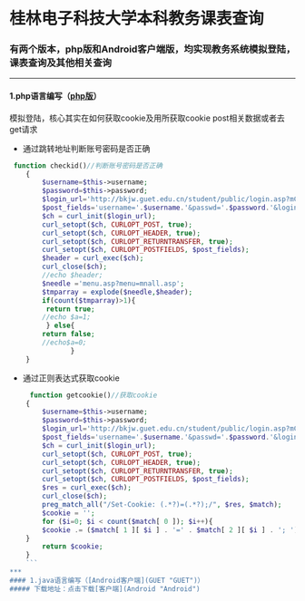 # 桂林电子科技大学本科教务课表查询

### 有两个版本，php版和Android客户端版，均实现教务系统模拟登陆，课表查询及其他相关查询
***
#### 1.php语言编写（[php版](php "php")）
模拟登陆，核心其实在如何获取cookie及用所获取cookie post相关数据或者去get请求
*  通过跳转地址判断账号密码是否正确
```php
 function checkid()//判断账号密码是否正确
    {
        $username=$this->username;
        $password=$this->password;
        $login_url='http://bkjw.guet.edu.cn/student/public/login.asp?mCode=000703';
        $post_fields='username='.$username.'&passwd='.$password.'&login= ǡ ¼';
        $ch = curl_init($login_url);
        curl_setopt($ch, CURLOPT_POST, true);
        curl_setopt($ch, CURLOPT_HEADER, true);
        curl_setopt($ch, CURLOPT_RETURNTRANSFER, true);
        curl_setopt($ch, CURLOPT_POSTFIELDS, $post_fields);
        $header = curl_exec($ch);
        curl_close($ch);
        //echo $header;
        $needle ='menu.asp?menu=mnall.asp';
        $tmparray = explode($needle,$header);
        if(count($tmparray)>1){
         return true;
        //echo $a=1;
         } else{
        return false;
        //echo$a=0;
               }
    }
```

* 通过正则表达式获取cookie
  
```php
     function getcookie()//获取cookie
    {
        $username=$this->username;
        $password=$this->password;
        $login_url='http://bkjw.guet.edu.cn/student/public/login.asp?mCode=000703';
        $post_fields='username='.$username.'&passwd='.$password.'&login=�ǡ�¼';
        $ch = curl_init($login_url);
        curl_setopt($ch, CURLOPT_POST, true);
        curl_setopt($ch, CURLOPT_HEADER, true);
        curl_setopt($ch, CURLOPT_RETURNTRANSFER, true);
        curl_setopt($ch, CURLOPT_POSTFIELDS, $post_fields);
        $res = curl_exec($ch);
        curl_close($ch);
        preg_match_all("/Set-Cookie: (.*?)=(.*?);/", $res, $match);
        $cookie = '';
        for ($i=0; $i < count($match[ 0 ]); $i++){
        $cookie .= ($match[ 1 ][ $i ] . '=' . $match[ 2 ][ $i ] . '; ');
    }
        return $cookie;
    }
    ```
***
#### 1.java语言编写（[Android客户端](GUET "GUET")）
##### 下载地址：点击下载[客户端](Android "Android")

   

  